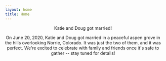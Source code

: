 ```yaml
---
layout: home
title: Home
---
```


<div style="text-align: center">
  <div id="home-page-text">
    <p class="blue-text big-text">Katie and Doug got married!</p>
    <p>On June 20, 2020, Katie and Doug got married in a peaceful aspen grove in the hills overlooking Norrie, Colorado. It was just the two of them, and it was perfect. We're excited to celebrate with family and friends once it's safe to gather -- stay tuned for details!</p>
  </div>
  <div id="photo-container" class="six-image">
    <img class="photo" src="{{ "/assets/img/kissing.jpg" | relative_url }}" alt="">
    <img class="photo" src="{{ "/assets/img/looking-at-camera.jpg" | relative_url }}" alt="">
    <img class="photo" src="{{ "/assets/img/looking-at-eachother.jpg" | relative_url }}" alt="">
    <img class="photo" src="{{ "/assets/img/meadow-walking.jpg" | relative_url }}" alt="">
    <img class="photo" src="{{ "/assets/img/mountains.jpg" | relative_url }}" alt="">
    <img class="photo" src="{{ "/assets/img/windy.jpg" | relative_url }}" alt="">
  </div>
  <br>

</div>
